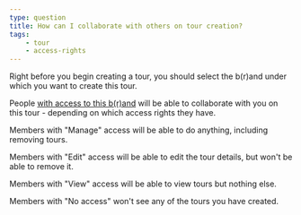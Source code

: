 ```yaml
---
type: question
title: How can I collaborate with others on tour creation?
tags:
    - tour
    - access-rights
---
```


Right before you begin creating a tour, you should select the b(r)and under which you want to create this tour.

People [with access to this b(r)and](https://app.partofthepack.com/faq/brand-members-settings) will be able to collaborate with you on this tour - depending on which access rights they have.

Members with "Manage" access will be able to do anything, including removing tours.

Members with "Edit" access will be able to edit the tour details, but won't be able to remove it.

Members with "View" access will be able to view tours but nothing else.

Members with "No access" won't see any of the tours you have created.
